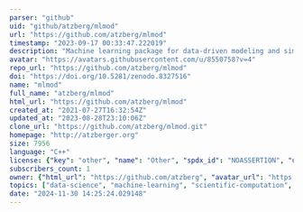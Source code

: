 ```yaml
---
parser: "github"
uid: "github/atzberg/mlmod"
url: "https://github.com/atzberg/mlmod"
timestamp: "2023-09-17 00:33:47.222019"
description: "Machine learning package for data-driven modeling and simulation in LAMMPs."
avatar: "https://avatars.githubusercontent.com/u/8550758?v=4"
repo_url: "https://github.com/atzberg/mlmod"
doi: "https://doi.org/10.5281/zenodo.8327516"
name: "mlmod"
full_name: "atzberg/mlmod"
html_url: "https://github.com/atzberg/mlmod"
created_at: "2021-07-27T16:32:54Z"
updated_at: "2023-08-28T23:10:06Z"
clone_url: "https://github.com/atzberg/mlmod.git"
homepage: "http://atzberger.org"
size: 7956
language: "C++"
license: {"key": "other", "name": "Other", "spdx_id": "NOASSERTION", "url": null, "node_id": "MDc6TGljZW5zZTA="}
subscribers_count: 1
owner: {"html_url": "https://github.com/atzberg", "avatar_url": "https://avatars.githubusercontent.com/u/8550758?v=4", "login": "atzberg", "type": "User"}
topics: ["data-science", "machine-learning", "scientific-computation", "simulations"]
date: "2024-11-30 14:25:24.029148"
---
```


